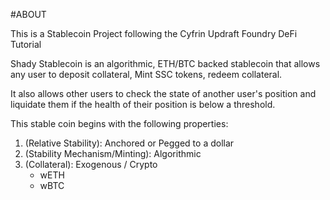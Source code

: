 #ABOUT

This is a Stablecoin Project following the Cyfrin Updraft Foundry DeFi Tutorial

Shady Stablecoin is an algorithmic, ETH/BTC backed stablecoin that allows any user to deposit collateral, Mint SSC tokens, redeem collateral.

It also allows other users to check the state of another user's position and liquidate them if the health of their position is below a threshold.

This stable coin begins with the following properties:
1. (Relative Stability): Anchored or Pegged to a dollar
2. (Stability Mechanism/Minting): Algorithmic
3. (Collateral): Exogenous / Crypto
    - wETH
    - wBTC